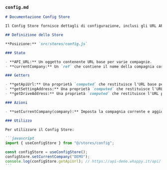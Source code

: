 ### `config.md`

````markdown
# Documentazione Config Store

Il Config Store fornisce dettagli di configurazione, inclusi gli URL API basati sulla compagnia corrente.

## Definizione dello Store

**Posizione:** `src/stores/config.js`

### Stato

- **API_URL:** Un oggetto contenente URL base per varie compagnie.
- **currentCompany:** Un `ref` che contiene il nome della compagnia corrente.

### Getters

- **getApiUrl:** Una proprietà `computed` che restituisce l'URL base per le richieste API in base alla `currentCompany`.
- **getSettingAddress:** Una proprietà `computed` che restituisce l'URL per l'endpoint API delle impostazioni.
- **getDriveAddress:** Una proprietà `computed` che restituisce l'URL per l'endpoint API del drive.

### Azioni

- **setCurrentCompany(company):** Imposta la compagnia corrente e aggiorna gli URL di conseguenza.

### Utilizzo

Per utilizzare il Config Store:

```javascript
import { useConfigStore } from "@/stores/config";

const configStore = useConfigStore();
configStore.setCurrentCompany("DEMO");
console.log(configStore.getApiUrl); // https://api-demo.whappy.it/api/
```
````
